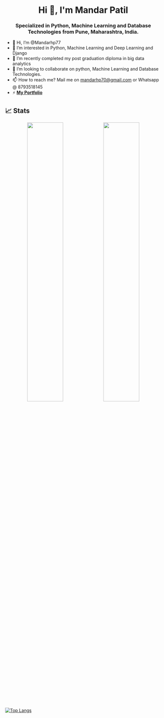 <h1 align="center">Hi 👋, I'm Mandar Patil</h1>
<h3 align="center">Specialized in Python, Machine Learning and Database Technologies from Pune, Maharashtra, India.</h3>

- 👋 Hi, I’m @Mandarhp77
- 👀 I’m interested in Python, Machine Learning and Deep Learning and Django
- 🌱 I’m recently completed my post graduation diploma in big data analytics
- 💞️ I’m looking to collaborate on python, Machine Learning and Database Technologies.
- 📫 How to reach me? Mail me on mandarhp70@gmail.com or Whatsapp @ 8793518145
- ⚡ **[My Portfolio](https://mandarhp77.github.io/staticweb/)**


## 📈 Stats
<p align="center">
	<img width="48%" src="https://github-readme-stats.vercel.app/api?username=Mandarhp77&show_icons=true&theme=highcontrast" />
        <img width="48%" src="https://github-readme-streak-stats.herokuapp.com/?user=Mandarhp77&theme=highcontrast" />
</p>

[![Top Langs](https://github-readme-stats.vercel.app/api/top-langs/?username=Mandarhp77&layout=compact)](https://github.com/anuraghazra/github-readme-stats)



<!---
Mandarhp77/Mandarhp77 is a ✨ special ✨ repository because its `README.md` (this file) appears on your GitHub profile.
You can click the Preview link to take a look at your changes.
--->
